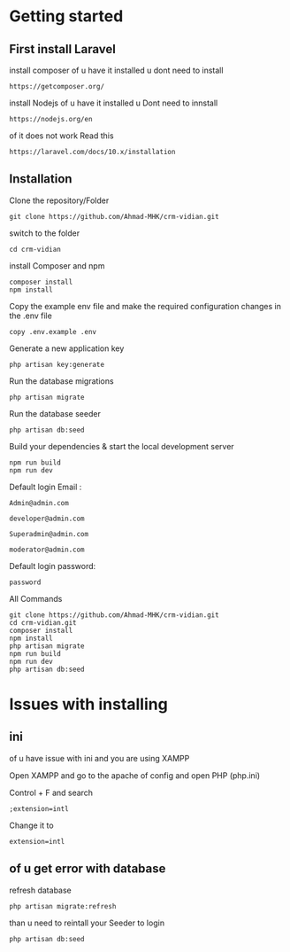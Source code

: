 # Getting started

## First install Laravel

install composer 
of u have it installed u dont need to install

    https://getcomposer.org/

install Nodejs
of u have it installed u Dont need to innstall

    https://nodejs.org/en

of it does not work Read this

    https://laravel.com/docs/10.x/installation

## Installation

Clone the repository/Folder

    git clone https://github.com/Ahmad-MHK/crm-vidian.git


switch to the folder

    cd crm-vidian

install Composer and npm

    composer install
    npm install

Copy the example env file and make the required configuration changes in the .env file

    copy .env.example .env

Generate a new application key

    php artisan key:generate

Run the database migrations 

    php artisan migrate


Run the database seeder

    php artisan db:seed

Build your dependencies & start the local development server

    npm run build
    npm run dev

Default login Email :

    Admin@admin.com
    
    developer@admin.com
    
    Superadmin@admin.com
    
    moderator@admin.com

Default login password:

    password

All Commands

    git clone https://github.com/Ahmad-MHK/crm-vidian.git
    cd crm-vidian.git
    composer install
    npm install
    php artisan migrate
    npm run build
    npm run dev
    php artisan db:seed

# Issues with installing

## ini
of u have issue with ini and you are using XAMPP

Open XAMPP and go to the apache of config and open PHP (php.ini)

Control + F and search

    ;extension=intl

Change it to 

    extension=intl

## of u get error with database

refresh database

    php artisan migrate:refresh

than u need to reintall your Seeder to login

    php artisan db:seed
